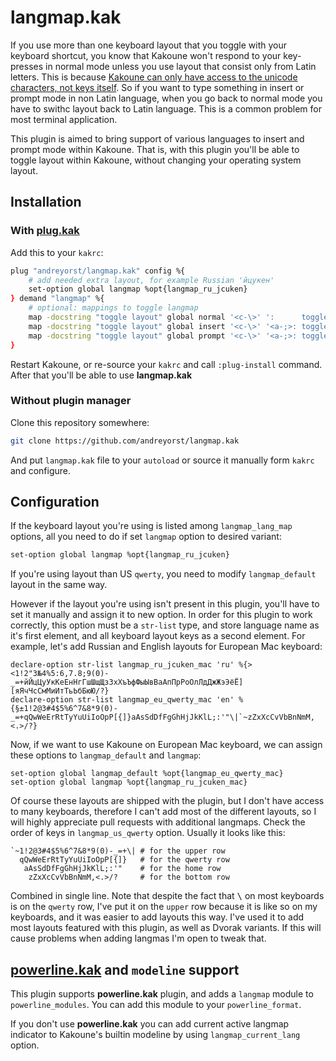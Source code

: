 # langmap.kak

If you use more than one keyboard layout that you toggle with your keyboard
shortcut, you know that Kakoune won't respond to your key-presses in normal mode
unless you use layout that consist only from Latin letters. This is because
[Kakoune can only have access to the unicode characters, not keys itself][1]. So
if you want to type something in insert or prompt mode in non Latin language,
when you go back to normal mode you have to swithc layout back to Latin
language. This is a common problem for most terminal application.

This plugin is aimed to bring support of various languages to insert and prompt
mode within Kakoune. That is, with this plugin you'll be able to toggle layout
within Kakoune, without changing your operating system layout.

## Installation
### With [plug.kak][2]
Add this to your `kakrc`:

``` sh
plug "andreyorst/langmap.kak" config %{
    # add needed extra layout, for example Russian 'йцукен'
    set-option global langmap %opt{langmap_ru_jcuken}
} demand "langmap" %{
    # optional: mappings to toggle langmap
    map -docstring "toggle layout" global normal '<c-\>' ':      toggle-langmap<ret>'
    map -docstring "toggle layout" global insert '<c-\>' '<a-;>: toggle-langmap<ret>'
    map -docstring "toggle layout" global prompt '<c-\>' '<a-;>: toggle-langmap prompt<ret>'
}
```

Restart Kakoune, or re-source your `kakrc` and call `:plug-install`
command. After that you'll be able to use **langmap.kak**

### Without plugin manager
Clone this repository somewhere:

``` sh
git clone https://github.com/andreyorst/langmap.kak
```

And put `langmap.kak` file to your `autoload` or source it manually form `kakrc`
and configure.

## Configuration
If the keyboard layout you're using is listed among `langmap_lang_map` options,
all you need to do if set `langmap` option to desired variant:

``` sh
set-option global langmap %opt{langmap_ru_jcuken}
```

If you're using layout than US `qwerty`, you need to modify `langmap_default`
layout in the same way.

However if the layout you're using isn't present in this plugin, you'll have to
set it manually and assign it to new option. In order for this plugin to work
correctly, this option must be a `str-list` type, and store language name as
it's first element, and all keyboard layout keys as a second element. For
example, let's add Russian and English layouts for European Mac keyboard:

```
declare-option str-list langmap_ru_jcuken_mac 'ru' %{><1!2"3№4%5:6,7.8;9(0)-_=+йЙцЦуУкКеЕнНгГшШщЩзЗхХъЪфФыЫвВаАпПрРоОлЛдДжЖэЭёЁ][яЯчЧсСмМиИтТьЬбБюЮ/?}
declare-option str-list langmap_eu_qwerty_mac 'en' %{§±1!2@3#4$5%6^7&8*9(0)-_=+qQwWeErRtTyYuUiIoOpP[{]}aAsSdDfFgGhHjJkKlL;:'"\|`~zZxXcCvVbBnNmM,<.>/?}
```

Now, if we want to use Kakoune on European Mac keyboard, we can assign these
options to `langmap_default` and `langmap`:

```
set-option global langmap_default %opt{langmap_eu_qwerty_mac}
set-option global langmap %opt{langmap_ru_jcuken_mac}
```

Of course these layouts are shipped with the plugin, but I don't have access to
many keyboards, therefore I can't add most of the different layouts, so I will
highly appreciate pull requests with additional langmaps. Check the order of
keys in `langmap_us_qwerty` option. Usually it looks like this:

    `~1!2@3#4$5%6^7&8*9(0)-_=+\| # for the upper row
      qQwWeErRtTyYuUiIoOpP[{]}   # for the qwerty row
       aAsSdDfFgGhHjJkKlL;:'"    # for the home row
        zZxXcCvVbBnNmM,<.>/?     # for the bottom row

Combined in single line. Note that despite the fact that <kbd>\\</kbd> on most
keyboards is on the `qwerty` row, I've put it on the `upper` row because it is
like so on my keyboards, and it was easier to add layouts this way. I've used it
to add most layouts featured with this plugin, as well as Dvorak variants. If
this will cause problems when adding langmas I'm open to tweak that.

## [powerline.kak][3] and `modeline` support
This plugin supports **powerline.kak** plugin, and adds a `langmap` module to
`powerline_modules`. You can add this module to your `powerline_format`.

If you don't use **powerline.kak** you can add current active langmap indicator
to Kakoune's builtin modeline by using `langmap_current_lang` option.

[1]: https://github.com/mawww/kakoune/issues/2151#issuecomment-399678003
[2]: https://github.com/andreyorst/plug.kak
[3]: https://github.com/andreyorst/powerline.kak
